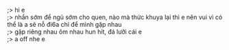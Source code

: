 ;> hi e<br>
;> nhắn sớm để ngủ sớm cho quen, nào mà thức khuya lại thì e nên vui vì có thể là a sẽ nỗ đi6a chỉ để mình gặp nhau<br>
;> gặp riêng nhau ôm nhau hun hít, đá lưỡi cái e<br>
;> a off nhe e
